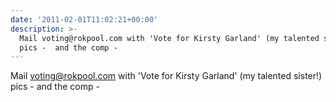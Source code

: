 ```yaml
---
date: '2011-02-01T11:02:21+00:00'
description: >-
  Mail voting@rokpool.com with 'Vote for Kirsty Garland' (my talented sister!)
  pics -  and the comp -
---
```

Mail voting@rokpool.com with 'Vote for Kirsty Garland' (my talented sister!) pics -  and the comp - 
